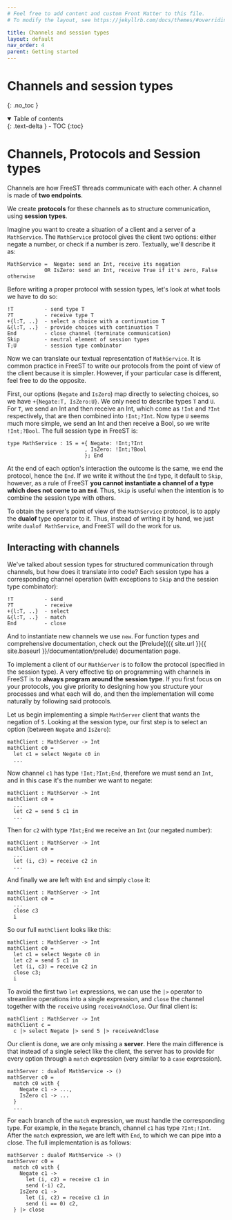 ```yaml
---
# Feel free to add content and custom Front Matter to this file.
# To modify the layout, see https://jekyllrb.com/docs/themes/#overriding-theme-defaults

title: Channels and session types
layout: default
nav_order: 4
parent: Getting started
---
```


# Channels and session types
{: .no_toc }

<!-- TODO -->
<!-- some intro text here -->

<!-- collapsible TOC (check https://just-the-docs.github.io/just-the-docs/docs/navigation-structure/#top) -->
<details open markdown="block">
  <summary>
    Table of contents
  </summary>
  {: .text-delta }
- TOC
{:toc}
</details>

# Channels, Protocols and Session types
<!-- channels as a way of connecting threads (and sharing data) -->
Channels are how FreeST threads communicate with each other. A channel is made of 
  **two endpoints**.

<!-- structured communication in channels through protocols -->
We create **protocols** for these channels as to structure communication, using **session types**. 

Imagine you want to create a situation of a client and a server of a `MathService`. The 
  `MathService` protocol gives the client two options: either negate a number, or check if a number
  is zero. Textually, we'll describe it as:
```
MathService =  Negate: send an Int, receive its negation
            OR IsZero: send an Int, receive True if it's zero, False otherwise
```

Before writing a proper protocol with session types, let's look at what tools we have to do so:
```
!T          - send type T
?T          - receive type T
+{l:T, ..}  - select a choice with a continuation T 
&{l:T, ..}  - provide choices with continuation T
End         - close channel (terminate communication)
Skip        - neutral element of session types
T;U         - session type combinator
```

Now we can translate our textual representation of `MathService`. It is common practice in FreeST
  to write our protocols from the point of view of the client because it is simpler. However, if 
  your particular case is different, feel free to do the opposite.

First, our options (`Negate` and `IsZero`) map directly to selecting choices, so we have
  `+{Negate:T, IsZero:U}`. We only need to describe types `T` and `U`. For `T`, we send an Int
  and then receive an Int, which come as `!Int` and `?Int` respectively, that are then combined
  into `!Int;?Int`. Now type `U` seems much more simple, we send an Int and then receive a Bool,
  so we write `!Int;?Bool`. The full session type in FreeST is:
```
type MathService : 1S = +{ Negate: !Int;?Int
                         , IsZero: !Int;?Bool
                         }; End
```

At the end of each option's interaction the outcome is the same, we end the protocol, hence the
  `End`. If we write it without the `End` type, it default to `Skip`, however, as a rule of FreeST
  **you cannot instantiate a channel of a type which does not come to an `End`**. Thus, `Skip` is
  useful when the intention is to combine the session type with others.

To obtain the server's point of view of the `MathService` protocol, is to apply the **dualof** type
  operator to it. Thus, instead of writing it by hand, we just write `dualof MathService`, and 
  FreeST will do the work for us.


## Interacting with channels
<!-- primitives on channels -->
We've talked about session types for structured communication through channels, but how does it
  translate into code? Each session type has a corresponding channel operation (with exceptions
  to `Skip` and the session type combinator):
```
!T          - send
?T          - receive
+{l:T, ..}  - select
&{l:T, ..}  - match
End         - close
``` 

And to instantiate new channels we use `new`. For function types and comprehensive documentation,
  check out the [Prelude]({{ site.url }}{{ site.baseurl }}/documentation/prelude) documentation
  page.

To implement a client of our `MathServer` is to follow the protocol (specified in the session 
  type). A very effective tip on programming with channels in FreeST is to **always program around
  the session type**. If you first focus on your protocols, you give priority to designing how you
  structure your processes and what each will do, and then the implementation will come naturally
  by following said protocols.

Let us begin implementing a simple `MathServer` client that wants the negation of `5`. Looking at 
  the session type, our first step is to select an option (between `Negate` and `IsZero`):
```
mathClient : MathServer -> Int
mathClient c0 =
  let c1 = select Negate c0 in
  ...
```

Now channel `c1` has type `!Int;?Int;End`, therefore we must send an `Int`, and in this case it's 
  the number we want to negate:
```
mathClient : MathServer -> Int
mathClient c0 =
  ...
  let c2 = send 5 c1 in
  ...
```

Then for `c2` with type `?Int;End` we receive an `Int` (our negated number):
```
mathClient : MathServer -> Int
mathClient c0 =
  ...
  let (i, c3) = receive c2 in
  ...
```

And finally we are left with `End` and simply `close` it:
```
mathClient : MathServer -> Int
mathClient c0 =
  ...
  close c3
  i
```

So our full `mathClient` looks like this:
```
mathClient : MathServer -> Int
mathClient c0 =
  let c1 = select Negate c0 in
  let c2 = send 5 c1 in
  let (i, c3) = receive c2 in
  close c3;
  i
```

To avoid the first two `let` expressions, we can use the `|>` operator to streamline operations 
  into a single expression, and `close` the channel together with the `receive` using 
  `receiveAndClose`. Our final client is:
```
mathClient : MathServer -> Int
mathClient c =
  c |> select Negate |> send 5 |> receiveAndClose
```

Our client is done, we are only missing a **server**. Here the main difference is that instead of
  a single select like the client, the server has to provide for every option through a `match` 
  expression (very similar to a `case` expression).
```
mathServer : dualof MathService -> ()
mathServer c0 = 
  match c0 with {
    Negate c1 -> ...,
    IsZero c1 -> ...
  }
  ...
```

For each branch of the `match` expression, we must handle the corresponding type. For example,
  in the `Negate` branch, channel `c1` has type `?Int;!Int`. After the `match` expression, we
  are left with `End`, to which we can pipe into a close. The full implementation is as follows:
```
mathServer : dualof MathService -> ()
mathServer c0 = 
  match c0 with {
    Negate c1 -> 
      let (i, c2) = receive c1 in
      send (-i) c2,
    IsZero c1 -> 
      let (i, c2) = receive c1 in
      send (i == 0) c2,
  } |> close
```




<!-- TODO: -->
<!-- polymorphic recursion -->
<!-- avoiding deadlocks (initiative) -->
<!-- limitations with linear channels -->
<!-- shared channels -->

<!-- TODO: -->
<!-- ## Useful constructs with shared channels -->
<!-- synchronization process -->
<!-- shared data structures -->